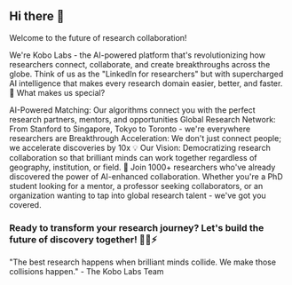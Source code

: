 ## Hi there 👋

Welcome to the future of research collaboration!

We're Kobo Labs - the AI-powered platform that's revolutionizing how researchers connect, collaborate, and create breakthroughs across the globe. Think of us as the "LinkedIn for researchers" but with supercharged AI intelligence that makes every research domain easier, better, and faster.
🚀 What makes us special?

AI-Powered Matching: Our algorithms connect you with the perfect research partners, mentors, and opportunities
Global Research Network: From Stanford to Singapore, Tokyo to Toronto - we're everywhere researchers are
Breakthrough Acceleration: We don't just connect people; we accelerate discoveries by 10x
💡 Our Vision: Democratizing research collaboration so that brilliant minds can work together regardless of geography, institution, or field.
🌟 Join 1000+ researchers who've already discovered the power of AI-enhanced collaboration. Whether you're a PhD student looking for a mentor, a professor seeking collaborators, or an organization wanting to tap into global research talent - we've got you covered.

### Ready to transform your research journey? Let's build the future of discovery together! 🧬🔬⚡

"The best research happens when brilliant minds collide. We make those collisions happen." - The Kobo Labs Team
